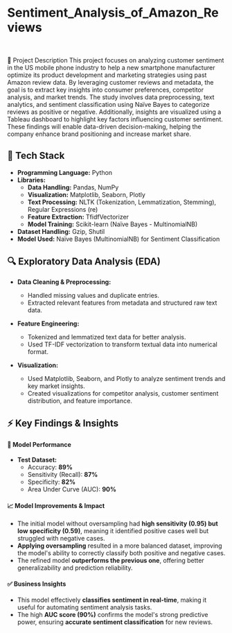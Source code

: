 # Sentiment_Analysis_of_Amazon_Reviews
</br>

📌 Project Description
This project focuses on analyzing customer sentiment in the US mobile phone industry to help a new smartphone manufacturer optimize its product development and marketing strategies using past Amazon review data. By leveraging customer reviews and metadata, the goal is to extract key insights into consumer preferences, competitor analysis, and market trends. The study involves data preprocessing, text analytics, and sentiment classification using Naïve Bayes to categorize reviews as positive or negative. Additionally, insights are visualized using a Tableau dashboard to highlight key factors influencing customer sentiment. These findings will enable data-driven decision-making, helping the company enhance brand positioning and increase market share.

## 🔧 Tech Stack  

- **Programming Language:** Python  
- **Libraries:**  
  - **Data Handling:** Pandas, NumPy  
  - **Visualization:** Matplotlib, Seaborn, Plotly  
  - **Text Processing:** NLTK (Tokenization, Lemmatization, Stemming), Regular Expressions (re)  
  - **Feature Extraction:** TfidfVectorizer  
  - **Model Training:** Scikit-learn (Naïve Bayes - MultinomialNB)  
- **Dataset Handling:** Gzip, Shutil  
- **Model Used:** Naïve Bayes (MultinomialNB) for Sentiment Classification  

## 🔍 Exploratory Data Analysis (EDA)  

- **Data Cleaning & Preprocessing:**  
  - Handled missing values and duplicate entries.  
  - Extracted relevant features from metadata and structured raw text data.  

- **Feature Engineering:**  
  - Tokenized and lemmatized text data for better analysis.  
  - Used TF-IDF vectorization to transform textual data into numerical format.  

- **Visualization:**  
  - Used Matplotlib, Seaborn, and Plotly to analyze sentiment trends and key market insights.  
  - Created visualizations for competitor analysis, customer sentiment distribution, and feature importance.  
## ⚡ Key Findings & Insights  

#### 🔹 Model Performance  
- **Test Dataset:**  
  - Accuracy: **89%**  
  - Sensitivity (Recall): **87%**  
  - Specificity: **82%**  
  - Area Under Curve (AUC): **90%**  

#### 📈 Model Improvements & Impact  
- The initial model without oversampling had **high sensitivity (0.95) but low specificity (0.59)**, meaning it identified positive cases well but struggled with negative cases.  
- **Applying oversampling** resulted in a more balanced dataset, improving the model's ability to correctly classify both positive and negative cases.  
- The refined model **outperforms the previous one**, offering better generalizability and prediction reliability.  

#### ✅ Business Insights  
- This model effectively **classifies sentiment in real-time**, making it useful for automating sentiment analysis tasks.  
- The high **AUC score (90%)** confirms the model's strong predictive power, ensuring **accurate sentiment classification** for new reviews.  

